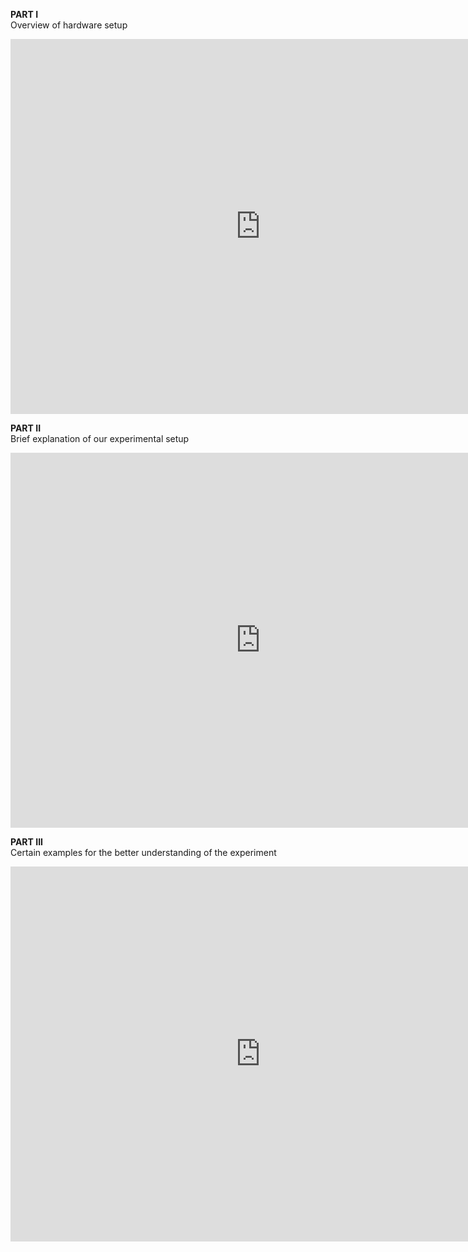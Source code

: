 **PART I**  
Overview of hardware setup

<iframe width="800" height="600" src="https://www.youtube.com/embed/8Rjvz1H6re4" title="YouTube video player" frameborder="0" allow="accelerometer; autoplay; clipboard-write; encrypted-media; gyroscope; picture-in-picture" allowfullscreen></iframe>

**PART II**  
Brief explanation of our experimental setup

<iframe width="800" height="600" src="https://www.youtube.com/embed/mep4-hLQ6Lw" title="YouTube video player" frameborder="0" allow="accelerometer; autoplay; clipboard-write; encrypted-media; gyroscope; picture-in-picture" allowfullscreen></iframe>

**PART III**  
Certain examples for the better understanding of the experiment

<iframe width="800" height="600" src="https://www.youtube.com/embed/56dBqJZ2kFU" title="YouTube video player" frameborder="0" allow="accelerometer; autoplay; clipboard-write; encrypted-media; gyroscope; picture-in-picture" allowfullscreen></iframe>
